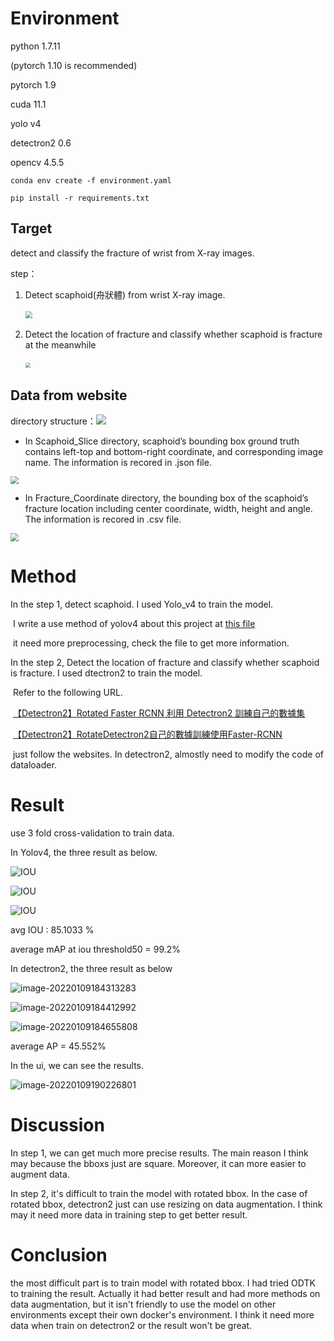 # Environment

python 1.7.11

(pytorch 1.10 is recommended)

pytorch 1.9 

cuda 11.1

yolo v4

detectron2 0.6

opencv 4.5.5

```
conda env create -f environment.yaml
```

```
pip install -r requirements.txt
```



## Target

detect and classify the fracture of wrist from X-ray images.

step：

1. Detect scaphoid(舟狀體) from wrist X-ray image.

   ​		<img src="https://i.imgur.com/HBEnZGI.png" style="zoom: 67%;" />

2. Detect the location of fracture and classify whether scaphoid is fracture at the meanwhile

   ​			<img src="https://i.imgur.com/RrWhENe.png" style="zoom:50%;" />

   

## Data from website

directory structure：![](https://i.imgur.com/P6KhV3c.png)

* In Scaphoid_Slice directory, scaphoid’s bounding box ground truth contains left-top and bottom-right coordinate, and corresponding image name. The information is recored in .json file.

<img src="https://i.imgur.com/2p9NI1b.png" style="zoom: 80%;" />

* In Fracture_Coordinate directory, the bounding box of the scaphoid’s fracture location including center coordinate, width, height and angle. The information is recored in .csv file.

<img src="https://i.imgur.com/NRsmkpi.png" style="zoom:80%;" />



# Method

In the step 1, detect scaphoid.  I used Yolo_v4 to train the model.

​	I write a use method of yolov4 about this project at [this file](./yolov4.md)

​	it need more preprocessing, check the file to get more information.

In the step 2,  Detect the location of fracture and classify whether scaphoid is fracture. I used dtectron2 to train the model.

​	Refer to the following URL.

​		[【Detectron2】Rotated Faster RCNN 利用 Detectron2 訓練自己的數據集](https://dinghye.gitee.io/2020/11/10/detectron2guidance2/?fbclid=IwAR12PHedZaf_xGwWIJ0IeuYHrnY67_oqTB6CiOhXYwfWjIl4oqQZNGqHz98)

​		[【Detectron2】RotateDetectron2自己的數據訓練使用Faster-RCNN](https://dinghye.gitee.io/2020/10/30/detectron2guidance/?fbclid=IwAR290_rMGEmVByUprmacFT7xxF14U_H298noBpDCEp3DYxmxy-kbbuNFdcw)

​	just follow the websites. In detectron2, almostly need to modify the code of dataloader.



# Result

use 3 fold cross-validation to train data.

In Yolov4, the three result as below.

![IOU](https://github.com/XBlackGlasses/nckue_image_process/blob/main/HW2/img/IOU1.png)

![IOU](https://github.com/XBlackGlasses/nckue_image_process/blob/main/HW2//img/IOU2.png)

![IOU](https://github.com/XBlackGlasses/nckue_image_process/blob/main/HW2/img/IOU3.png)

avg IOU :  85.1033 %

average mAP at iou threshold50 = 99.2%



In detectron2, the three result as below

![image-20220109184313283](https://github.com/XBlackGlasses/nckue_image_process/blob/main/HW2/img/1.png)

![image-20220109184412992](https://github.com/XBlackGlasses/nckue_image_process/blob/main/HW2/img/2.png)

![image-20220109184655808](https://github.com/XBlackGlasses/nckue_image_process/blob/main/HW2/img/3.png)

average AP = 45.552%



In the ui, we can see the results.

![image-20220109190226801](https://github.com/XBlackGlasses/nckue_image_process/blob/main/HW2/img/ui.png)

# Discussion

In step 1, we can get much more precise results. The main reason I think may because the bboxs just are square. Moreover, it can  more easier to augment data. 

In step 2, it's difficult to train the model with rotated bbox. In the case of rotated bbox, detectron2 just can use resizing on data augmentation. I think may it need more data in training step to get better result.

# Conclusion

the most difficult part is to train model with rotated bbox. I had tried ODTK to training the result. Actually it had better result and had more methods on data augmentation, but it isn't friendly to use the model on other environments except their own docker's environment.  I think it need more data when train on detectron2 or the result won't be great.
